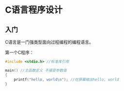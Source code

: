 # C语言程序设计

## 入门

C语言是一门强类型面向过程编程的编程语言。

第一个C程序：
```C
#include <stdio.h> //标准库引用

main() //主函数定义 不接受参数值
{
	printf("hello, world\n"); //在屏幕输出hello, world
}
```


